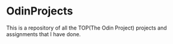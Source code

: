 # OdinProjects
This is a repository of all the TOP(The Odin Project) projects and assignments that I have done.
